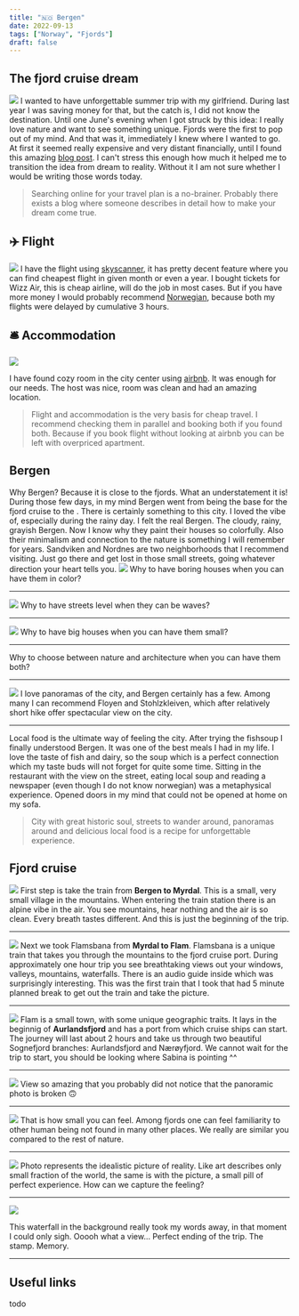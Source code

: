 ```yaml
---
title: "🇳🇴 Bergen"
date: 2022-09-13
tags: ["Norway", "Fjords"]
draft: false
---
```


## The fjord cruise dream

![](../../images/fjord-dream.jpeg)
I wanted to have unforgettable summer trip with my girlfriend. During last year I was saving money for that, but the catch is, I did not know the destination. Until one June's evening when I got struck by this idea: I really love nature and want to see something unique. Fjords were the first to pop out of my mind. And that was it, immediately I knew where I wanted to go. At first it seemed really expensive and very distant financially, until I found this amazing [blog post](https://wypiszwymalujpodroz.pl/praktyczny-poradnik/europa/norwegia/rejs-po-fiordach/). I can't stress this enough how much it helped me to transition the idea from dream to reality. Without it I am not sure whether I would be writing those words today.

> Searching online for your travel plan is a no-brainer. Probably there exists a blog where someone describes in detail how to make your dream come true.

## ✈️ Flight

![](../../images/wizzair.jpeg)
I have the flight using [skyscanner](https://www.skyscanner.pl/), it has pretty decent feature where you can find cheapest flight in given month or even a year. I bought tickets for Wizz Air, this is cheap airline, will do the job in most cases. But if you have more money I would probably recommend [Norwegian](https://www.norwegian.com/), because both my flights were delayed by cumulative 3 hours.

## 🛎️ Accommodation

![](../../images/airbnb-stairs.jpeg)

I have found cozy room in the city center using [airbnb](https://www.airbnb.pl/rooms/52551244). It was enough for our needs. The host was nice, room was clean and had an amazing location.

> Flight and accommodation is the very basis for cheap travel. I recommend checking them in parallel and booking both if you found both. Because if you book flight without looking at airbnb you can be left with overpriced apartment.

## Bergen

Why Bergen? Because it is close to the fjords. What an understatement it is! During those few days, in my mind Bergen went from being the base for the fjord cruise to the . There is certainly something to this city. I loved the vibe of, especially during the rainy day. I felt the real Bergen. The cloudy, rainy, grayish Bergen. Now I know why they paint their houses so colorfully. Also their minimalism and connection to the nature is something I will remember for years. Sandviken and Nordnes are two neighborhoods that I recommend visiting. Just go there and get lost in those small streets, going whatever direction your heart tells you.
![](../../images/bergen-houeses.jpeg)
Why to have boring houses when you can have them in color?

---

![](../../images/signal-2022-09-13-235053.jpeg)
Why to have streets level when they can be waves?

---

![](../../images/signal-2022-09-13-235110.jpeg)
Why to have big houses when you can have them small?

---

<!-- ![](obrazek dwa światy) -->
Why to choose between nature and architecture when you can have them both?

---


![](../../images/bergen-view.jpeg)
I love panoramas of the city, and Bergen certainly has a few. Among many I can recommend Floyen and Stohlzkleiven, which after relatively short hike offer spectacular view on the city.


---

<!-- ![zdjecie zupki]() -->

Local food is the ultimate way of feeling the city. After trying the fishsoup I finally understood Bergen. It was one of the best meals I had in my life. I love the taste of fish and dairy, so the soup which is a perfect connection which my taste buds will not forget for quite some time. Sitting in the restaurant with the view on the street, eating local soup and reading a newspaper (even though I do not know norwegian) was a metaphysical experience. Opened doors in my mind that could not be opened at home on my sofa.

> City with great historic soul, streets to wander around, panoramas around and delicious local food is a recipe for unforgettable experience.

## Fjord cruise


![](../../images/signal-2022-09-13-234826.jpeg)
First step is take the train from **Bergen to Myrdal**. This is a small, very small village in the mountains. When entering the train station there is an alpine vibe in the air. You see mountains, hear nothing and the air is so clean. Every breath tastes different. And this is just the beginning of the trip.

---

![](../../images/signal-2022-09-13-234728.jpeg)
Next we took Flamsbana from **Myrdal to Flam**. Flamsbana is a unique train that takes you through the mountains to the fjord cruise port. During approximately one hour trip you see breathtaking views out your windows, valleys, mountains, waterfalls. There is an audio guide inside which was surprisingly interesting. This was the first train that I took that had 5 minute planned break to get out the train and take the picture.

---

![](../../images/signal-2022-09-13-230117.jpeg)
Flam is a small town, with some unique geographic traits. It lays in the beginnig of **Aurlandsfjord** and has a port from which cruise ships can start. The journey will last about 2 hours and take us through two beautiful Sognefjord branches: Aurlandsfjord and Nærøyfjord. We cannot wait for the trip to start, you should be looking where Sabina is pointing ^^

---

![](../../images/signal-2022-09-13-235033.jpeg)
View so amazing that you probably did not notice that the panoramic photo is broken 🙃

---

![](../../images/signal-2022-09-13-234744.jpeg)
That is how small you can feel. Among fjords one can feel familiarity to other human being not found in many other places. We really are similar you compared to the rest of nature.

---
![](../../images/signal-2022-09-14-004529.jpeg)
Photo represents the idealistic picture of reality. Like art describes only small fraction of the world, the same is with the picture, a small pill of perfect experience. How can we capture the feeling? 


---

![](../../images/signal-2022-09-13-235151.jpeg)

This waterfall in the background really took my words away, in that moment I could only sigh. Ooooh what a view... Perfect ending of the trip. The stamp. Memory.

---



## Useful links

todo
